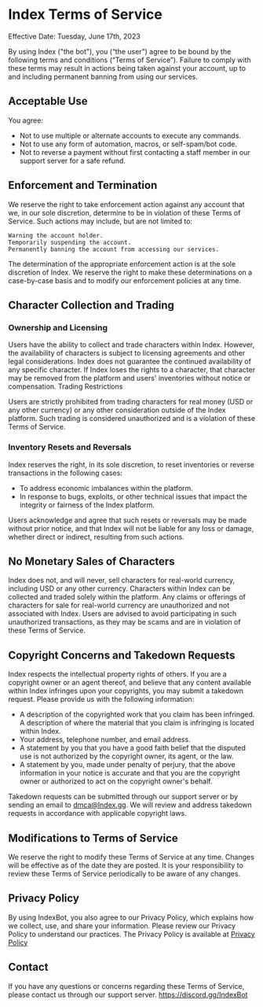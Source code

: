 # Index Terms of Service

Effective Date: Tuesday, June 17th, 2023

By using Index ("the bot"), you (“the user”) agree to be bound by the following terms and conditions (“Terms of Service”). Failure to comply with these terms may result in actions being taken against your account, up to and including permanent banning from using our services.

## Acceptable Use
You agree:

- Not to use multiple or alternate accounts to execute any commands.
- Not to use any form of automation, macros, or self-spam/bot code.
- Not to reverse a payment without first contacting a staff member in our support server for a safe refund.

## Enforcement and Termination

We reserve the right to take enforcement action against any account that we, in our sole discretion, determine to be in violation of these Terms of Service. Such actions may include, but are not limited to:

    Warning the account holder.
    Temporarily suspending the account.
    Permanently banning the account from accessing our services.

The determination of the appropriate enforcement action is at the sole discretion of Index. We reserve the right to make these determinations on a case-by-case basis and to modify our enforcement policies at any time.

## Character Collection and Trading

### Ownership and Licensing

Users have the ability to collect and trade characters within Index. However, the availability of characters is subject to licensing agreements and other legal considerations. Index does not guarantee the continued availability of any specific character. If Index loses the rights to a character, that character may be removed from the platform and users' inventories without notice or compensation.
Trading Restrictions

Users are strictly prohibited from trading characters for real money (USD or any other currency) or any other consideration outside of the Index platform. Such trading is considered unauthorized and is a violation of these Terms of Service.

### Inventory Resets and Reversals

Index reserves the right, in its sole discretion, to reset inventories or reverse transactions in the following cases:

- To address economic imbalances within the platform.
- In response to bugs, exploits, or other technical issues that impact the integrity or fairness of the Index platform.

Users acknowledge and agree that such resets or reversals may be made without prior notice, and that Index will not be liable for any loss or damage, whether direct or indirect, resulting from such actions.

## No Monetary Sales of Characters

Index does not, and will never, sell characters for real-world currency, including USD or any other currency. Characters within Index can be collected and traded solely within the platform. Any claims or offerings of characters for sale for real-world currency are unauthorized and not associated with Index. Users are advised to avoid participating in such unauthorized transactions, as they may be scams and are in violation of these Terms of Service.

## Copyright Concerns and Takedown Requests

Index respects the intellectual property rights of others. If you are a copyright owner or an agent thereof, and believe that any content available within Index infringes upon your copyrights, you may submit a takedown request. Please provide us with the following information:
- A description of the copyrighted work that you claim has been infringed.    A description of where the material that you claim is infringing is located within Index.
- Your address, telephone number, and email address.
- A statement by you that you have a good faith belief that the disputed use is not authorized by the copyright owner, its agent, or the law.
- A statement by you, made under penalty of perjury, that the above information in your notice is accurate and that you are the copyright owner or authorized to act on the copyright owner's behalf.

Takedown requests can be submitted through our support server or by sending an email to dmca@Index.gg. We will review and address takedown requests in accordance with applicable copyright laws.

## Modifications to Terms of Service

We reserve the right to modify these Terms of Service at any time. Changes will be effective as of the date they are posted. It is your responsibility to review these Terms of Service periodically to be aware of any changes.

## Privacy Policy

By using IndexBot, you also agree to our Privacy Policy, which explains how we collect, use, and share your information. Please review our Privacy Policy to understand our practices. The Privacy Policy is available at [Privacy Policy](https://github.com/gananallenmckenzie/IndexBot-INFO/blob/cb4d81705b7661a9130ff62000b0753ee8c0c80f/Privacy-Policy.md)

## Contact

If you have any questions or concerns regarding these Terms of Service, please contact us through our support server.
https://discord.gg/IndexBot
